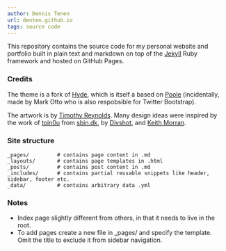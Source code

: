 ```yaml
---
author: Dennis Tenen
url: denten.github.io
tags: source code
---
```

 

This repository contains the source code for my personal website and portfolio built in plain text and markdown on top of the [Jekyll](http://jekyllrb.com) Ruby framework and hosted on GitHub Pages.

### Credits

The theme is a fork of [Hyde](http://andhyde.com/), which is itself a based on [Poole](http://getpoole.com) (incidentally, made by Mark Otto who is also respobsible for Twitter Bootstrap).

The artwork is by [Timothy Reynolds](http://www.turnislefthome.com/). Many design ideas were inspired by the work of [toin0u](https://github.com/toin0u) from [sbin.dk](http://sbin.dk), by [Divshot](http://www.divshot.com/blog/web-development/advanced-jekyll-features/), and [Keith Morran](http://www.marran.com/tech/category-pagination-in-jekyll/).

### Site structure
```
_pages/         # contains page content in .md
_layouts/       # contains page templates in .html
_posts/         # contains post content in .md 
_includes/      # contains partial reusable snippets like header, sidebar, footer etc.
_data/          # contains arbitrary data .yml
```


### Notes 

- Index page slightly different from others, in that it needs to live in the root.
- To add pages create a new file in _pages/ and specify the template. Omit the title to exclude it from sidebar navigation.


